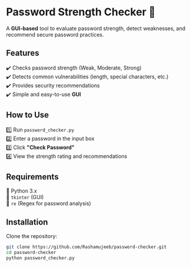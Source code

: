 # **Password Strength Checker 🔐**  

A **GUI-based** tool to evaluate password strength, detect weaknesses, and recommend secure password practices.  

## **Features**  
✔️ Checks password strength (Weak, Moderate, Strong)  
✔️ Detects common vulnerabilities (length, special characters, etc.)  
✔️ Provides security recommendations  
✔️ Simple and easy-to-use **GUI**  

## **How to Use**  
1️⃣ Run `password_checker.py`  
2️⃣ Enter a password in the input box  
3️⃣ Click **"Check Password"**  
4️⃣ View the strength rating and recommendations  

## **Requirements**  
📌 Python 3.x  
📌 `tkinter` (GUI)  
📌 `re` (Regex for password analysis)  

## **Installation**  
Clone the repository:  
```sh
git clone https://github.com/Rashamujeeb/password-checker.git
cd password-checker
python password_checker.py
```
